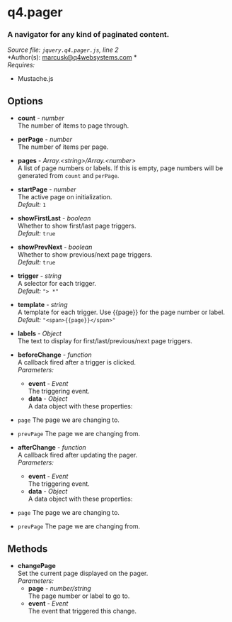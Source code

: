 # q4.pager

### A navigator for any kind of paginated content.

*Source file: `jquery.q4.pager.js`, line 2*  
*Author(s): marcusk@q4websystems.com *  
*Requires:*
- Mustache.js


## Options
- **count** - *number*  
The number of items to page through.  

- **perPage** - *number*  
The number of items per page.  

- **pages** - *Array.&lt;string&gt;&#x2F;Array.&lt;number&gt;*  
A list of page numbers or labels. If this is empty, page numbers
will be generated from `count` and `perPage`.  

- **startPage** - *number*  
The active page on initialization.  
*Default:* `1`  

- **showFirstLast** - *boolean*  
Whether to show first/last page triggers.  
*Default:* `true`  

- **showPrevNext** - *boolean*  
Whether to show previous/next page triggers.  
*Default:* `true`  

- **trigger** - *string*  
A selector for each trigger.  
*Default:* `"> *"`  

- **template** - *string*  
A template for each trigger. Use {{page}} for the page number or label.  
*Default:* `"<span>{{page}}</span>"`  

- **labels** - *Object*  
The text to display for first/last/previous/next page triggers.  

- **beforeChange** - *function*  
A callback fired after a trigger is clicked.  
*Parameters:*
    - **event** - *Event*  
    The triggering event.
    - **data** - *Object*  
    A data object with these properties:
- `page`     The page we are changing to.
- `prevPage` The page we are changing from.

- **afterChange** - *function*  
A callback fired after updating the pager.  
*Parameters:*
    - **event** - *Event*  
    The triggering event.
    - **data** - *Object*  
    A data object with these properties:
- `page`     The page we are changing to.
- `prevPage` The page we are changing from.


## Methods
- **changePage**  
Set the current page displayed on the pager.  
*Parameters:*
    - **page** - *number&#x2F;string*  
    The page number or label to go to.
    - **event** - *Event*  
    The event that triggered this change.
